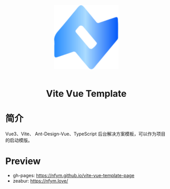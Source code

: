 <div align="center"> 
  <img alt="Logo" width="200" height="200" src="./public/logo.svg"> 
  <br>
  <br>

  <h1>Vite Vue Template</h1>
</div>

# 简介

Vue3、Vite、 Ant-Design-Vue、TypeScript 后台解决方案模板，可以作为项目的启动模版。

# Preview

- gh-pages: https://nfym.github.io/vite-vue-template-page
- zeabur: https://nfym.love/
